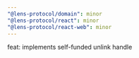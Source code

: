 ```yaml
---
"@lens-protocol/domain": minor
"@lens-protocol/react": minor
"@lens-protocol/react-web": minor
---
```


feat: implements self-funded unlink handle
